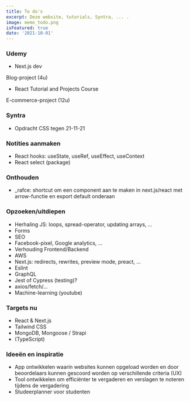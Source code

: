```yaml
---
title: To do's 
excerpt: Deze website, tutorials, Syntra, ... .
image: memo_todo.png
isFeatured: true
date: '2021-10-01'
---
```

### Udemy

- Next.js dev

Blog-project (4u)

- React Tutorial and Projects Course

E-commerce-project (12u)

### Syntra 

- Opdracht CSS tegen 21-11-21


### Notities aanmaken 

- React hooks: useState, useRef, useEffect, useContext
- React select (package)

### Onthouden

- _rafce: shortcut om een component aan te maken in next.js/react met arrow-functie en export default onderaan


### Opzoeken/uitdiepen

- Herhaling JS: loops, spread-operator, updating arrays, ... 
- Forms
- SEO
- Facebook-pixel, Google analytics, ...
- Verhouding Frontend/Backend
- AWS
- Next.js: redirects, rewrites, preview mode, preact, ...
- Eslint
- GraphQL
- Jest of Cypress (testing)?
- axios/fetch/...
- Machine-learning (youtube)

### Targets nu 

- React & Next.js
- Tailwind CSS
- MongoDB, Mongoose / Strapi  
- (TypeScript)

### Ideeën en inspiratie

- App ontwikkelen waarin websites kunnen opgeload worden en door beoordelaars kunnen gescoord worden op verschillende criteria (UX)
- Tool ontwikkelen om efficiënter te vergaderen en verslagen te noteren tijdens de vergadering
- Studeerplanner voor studenten

